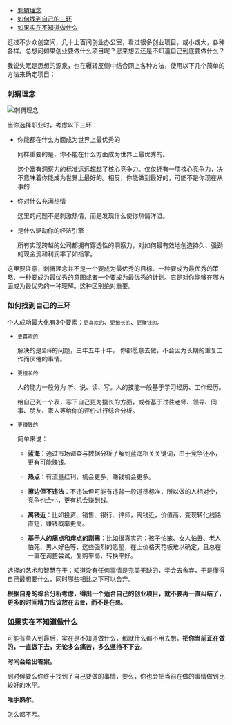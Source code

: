 
<!-- TOC -->

- [刺猬理念](#刺猬理念)
- [如何找到自己的三环](#如何找到自己的三环)
- [如果实在不知道做什么](#如果实在不知道做什么)

<!-- /TOC -->

逛过不少众创空间，几十上百间创业办公室，看过很多创业项目，或小或大，各种各样。总想问如果创业要做什么项目呢？思来想去还是不知道自己到底要做什么？

我说失眠是思想的源泉，也在辗转反侧中结合网上各种方法，使用以下几个简单的方法来确定项目：

### 刺猬理念


![刺猬理念](https://wiki.mbalib.com/w/images/7/7a/%E5%88%BA%E7%8C%AC%E7%90%86%E5%BF%B5.jpg)

当你选择职业时，考虑以下三环：

- 你能都在什么方面成为世界上最优秀的

    同样重要的是，你不能在什么方面成为世界上最优秀的。

    这个富有洞察力的标准远远超越了核心竞争力。仅仅拥有一项核心竞争力，决不意味着你能成为世界上最好的。相反，你能做到最好的，可能不是你现在从事的

- 你对什么充满热情

    这里的问题不是刺激热情，而是发现什么使你热情洋溢。

- 是什么驱动你的经济引擎

    所有实现跨越的公司都拥有穿透性的洞察力，对如何最有效地创造持久、强劲的现金流和利润率了如指掌。


这里要注意，刺猬理念并不是一个要成为最优秀的目标、一种要成为最优秀的策略、一种要成为最优秀的意图或者一个要成为最优秀的计划。它是对你能够在哪方面成为最优秀的一种理解。这种区别绝对重要。


### 如何找到自己的三环

个人成功最大化有3个要素：`更喜欢的`、`更擅长的`、`更赚钱的`。

- `更喜欢的`

    解决的是`坚持`的问题，三年五年十年， 你都愿意去做，不会因为长期的重复工作而厌倦的事情。


- `更擅长的`

    人的能力一般分为 听、说、读、写。人的技能一般基于学习经历、工作经历。


    给自己列一个表，写下自己更为擅长的方面，或者基于过往老师、领导、同事、朋友、家人等给你的评价进行综合分析。


- `更赚钱的`

    简单来说：

    - **蓝海**：通过市场调查与数据分析了解到蓝海相关关键词，由于竞争还小，更有可能赚钱。

    - **热点**：有流量红利，机会更多，赚钱机会更多。

    - **擦边但不违法**：不违法但可能有违背一般道德标准，所以做的人相对少，竞争也会小，更有机会赚到钱。

    - **离钱近**：比如投资、销售、银行、律师，离钱近，价值高，变现转化线路直短，赚钱概率更高。

    - **基于人的痛点和痒点的刚需**：比如很真实的：孩子怕笨、女人怕丑、老人怕死、男人好色等，这些强烈的愿望，在上价格天花板难以确定，且总在一直在调整尝试，复购率高，转换率好。


选择的艺术和智慧在于：知道没有任何事情是完美无缺的，学会去舍弃，于是懂得自己最想要什么，同时哪些相比之下可以舍弃。

**根据自身的综合分析考虑，得出一个适合自己的创业项目，就不要再一直纠结了，更多的时间精力应该放在去`做`，而不是在`想`。**

### 如果实在不知道做什么

可能有些人到最后，实在是不知道做什么，那就什么都不用去想，**把你当前正在做的，一直做下去，无论多么痛苦，多么坚持不下去**。

**时间会给出答案。**

到时候要么你终于找到了自己要做的事情，要么，你也会把当前在做的事情做到比较好的水平。

**唯手熟尔**。

怎么都不亏。


